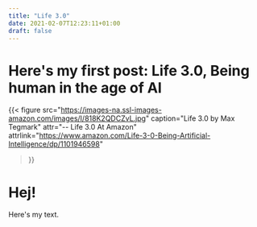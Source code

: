 ```yaml
---
title: "Life 3.0"
date: 2021-02-07T12:23:11+01:00
draft: false
---
```

# Here's my first post: Life 3.0, Being human in the age of AI
{{< figure
  src="https://images-na.ssl-images-amazon.com/images/I/818K2QDCZvL.jpg"
  caption="Life 3.0 by Max Tegmark"
  attr="-- Life 3.0 At Amazon"
  attrlink="https://www.amazon.com/Life-3-0-Being-Artificial-Intelligence/dp/1101946598"
>}}

# Hej!
Here's my text.